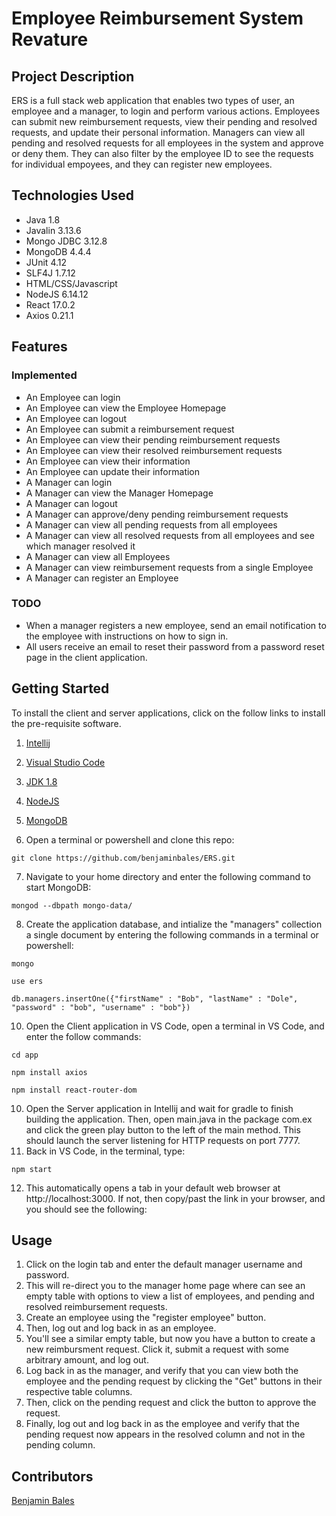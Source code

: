 #  Employee Reimbursement System Revature

## Project Description
ERS is a full stack web application that enables two types of user, an employee and a manager, to login and perform various actions.  Employees can submit new reimbursement requests, view their pending and resolved requests, and update their personal information.  Managers can view all pending and resolved  requests for all employees in the system and approve or deny them.  They can also filter by the employee ID to see the requests for individual empoyees, and they can register new employees.

## Technologies Used
- Java 1.8
- Javalin 3.13.6
- Mongo JDBC 3.12.8
- MongoDB 4.4.4
- JUnit 4.12
- SLF4J 1.7.12
- HTML/CSS/Javascript
- NodeJS 6.14.12
- React 17.0.2
- Axios 0.21.1

## Features

### Implemented
- An Employee can login
- An Employee can view the Employee Homepage
- An Employee can logout
- An Employee can submit a reimbursement request
- An Employee can view their pending reimbursement requests
- An Employee can view their resolved reimbursement requests
- An Employee can view their information
- An Employee can update their information
- A Manager can login
- A Manager can view the Manager Homepage
- A Manager can logout
- A Manager can approve/deny pending reimbursement requests
- A Manager can view all pending requests from all employees
- A Manager can view all resolved requests from all employees and see which manager resolved it
- A Manager can view all Employees
- A Manager can view reimbursement requests from a single Employee
- A Manager can register an Employee

### TODO
- When a manager registers a new employee, send an email notification to the employee with instructions on how to sign in.
- All users receive an email to reset their password from a password reset page in the client application.

## Getting Started
To install the client and server applications, click on the follow links to install the pre-requisite software.

1) [Intellij](https://www.jetbrains.com/help/idea/installation-guide.html)
2) [Visual Studio Code](https://code.visualstudio.com/download)
3) [JDK 1.8](https://docs.oracle.com/javase/8/docs/technotes/guides/install/install_overview.html)
4) [NodeJS](https://docs.npmjs.com/downloading-and-installing-node-js-and-npm)
5) [MongoDB](https://docs.mongodb.com/manual/installation/)

6) Open a terminal or powershell and clone this repo:

```git clone https://github.com/benjaminbales/ERS.git```

7) Navigate to your home directory and enter the following command to start MongoDB:

```mongod --dbpath mongo-data/```

8) Create the application database, and intialize the "managers" collection a single document by entering the following commands in a terminal or powershell:

```mongo```

```use ers```

```db.managers.insertOne({"firstName" : "Bob", "lastName" : "Dole", "password" : "bob", "username" : "bob"})```

10) Open the Client application in VS Code, open a terminal in VS Code, and enter the follow commands:

```cd app```

```npm install axios```

```npm install react-router-dom```

10) Open the Server application in Intellij and wait for gradle to finish building the application. Then, open main.java in the package com.ex and click the green play button to the left of the main method.  This should launch the server listening for HTTP requests on port 7777.
11) Back in VS Code, in the terminal, type:

```npm start```

12) This automatically opens a tab in your default web browser at http://localhost:3000.  If not, then copy/past the link in your browser, and you should see the following:



## Usage

1) Click on the login tab and enter the default manager username and password.  
2) This will re-direct you to the manager home page where can see an empty table with options to view a list of employees, and pending and resolved reimbursement requests.  
3) Create an employee using the "register employee" button.  
4) Then, log out and log back in as an employee.  
5) You'll see a similar empty table, but now you have a button to create a new reimbursment request.  Click it, submit a request with some arbitrary amount, and log out.  
6) Log back in as the manager, and verify that you can view both the employee and the pending request by clicking the "Get" buttons in their respective table columns.  
7) Then, click on the pending request and click the button to approve the request.  
8) Finally, log out and log back in as the employee and verify that the pending request now appears in the resolved column and not in the pending column. 


## Contributors
[Benjamin Bales](https://github.com/benjaminbales)

